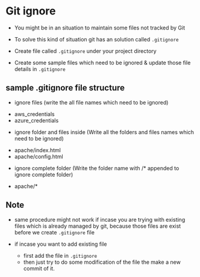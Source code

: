 # Git ignore

- You might be in an situation to maintain some files not tracked by Git

- To solve this kind of situation git has an solution called `.gitignore`

- Create file called `.gitignore` under your project directory

- Create some sample files which need to be ignored & update those file details in `.gitignore`

## sample .gitignore file structure

* ignore files (write the all file names which need to be ignored)
- aws_credentials
- azure_credentials

* ignore folder and files inside (Write all the folders and files names which need to be ignored)
- apache/index.html
- apache/config.html

* ignore complete folder (Write the folder name with /* appended to ignore complete folder)
- apache/*

## Note

- same procedure might not work if incase you are trying with existing files which is already managed by git,  because those files are exist before we create `.gitignore` file

- if incase you want to add existing file 
    * first add the file in `.gitignore`
    * then just try to do some modification of the file the make a new commit of it. 